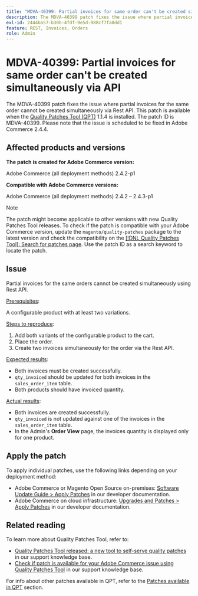 ```yaml
---
title: "MDVA-40399: Partial invoices for same order can't be created simultaneously via API"
description: The MDVA-40399 patch fixes the issue where partial invoices for the same order cannot be created simultaneously via Rest API. This patch is available when the [Quality Patches Tool (QPT)](https://devdocs.magento.com/guides/v2.4/comp-mgr/patching.html#mqp) 1.1.4 is installed. The patch ID is MDVA-40399. Please note that the issue is scheduled to be fixed in Adobe Commerce 2.4.4.
exl-id: 2444ba57-b30b-4fdf-9e5d-988cf7fa8dd1
feature: REST, Invoices, Orders
role: Admin
---
```

# MDVA-40399: Partial invoices for same order can't be created simultaneously via API

The MDVA-40399 patch fixes the issue where partial invoices for the same order cannot be created simultaneously via Rest API. This patch is available when the [Quality Patches Tool (QPT)](https://devdocs.magento.com/guides/v2.4/comp-mgr/patching.html#mqp) 1.1.4 is installed. The patch ID is MDVA-40399. Please note that the issue is scheduled to be fixed in Adobe Commerce 2.4.4.

## Affected products and versions

**The patch is created for Adobe Commerce version:**

Adobe Commerce (all deployment methods) 2.4.2-p1

**Compatible with Adobe Commerce versions:**

Adobe Commerce (all deployment methods) 2.4.2 &ndash;  2.4.3-p1

>[!NOTE]
>
>The patch might become applicable to other versions with new Quality Patches Tool releases. To check if the patch is compatible with your Adobe Commerce version, update the `magento/quality-patches` package to the latest version and check the compatibility on the [[!DNL Quality Patches Tool]: Search for patches page](https://experienceleague.adobe.com/en/docs/commerce-knowledge-base/kb/announcements/commerce-announcements/magento-quality-patches-released-new-tool-to-self-serve-quality-patches). Use the patch ID as a search keyword to locate the patch.

## Issue

Partial invoices for the same orders cannot be created simultaneously using Rest API.

<u>Prerequisites</u>:

A configurable product with at least two variations.

<u>Steps to reproduce</u>:

1. Add both variants of the configurable product to the cart.
1. Place the order.
1. Create two invoices simultaneously for the order via the Rest API.

<u>Expected results</u>:

* Both invoices must be created successfully.
* `qty_invoiced` should be updated for both invoices in the `sales_order_item` table.
* Both products should have invoiced quantity.

<u>Actual results</u>:

* Both invoices are created successfully.
* `qty_invoiced` is not updated against one of the invoices in the `sales_order_item` table.
* In the Admin's **Order View** page, the invoices quantity is displayed only for one product.

## Apply the patch

To apply individual patches, use the following links depending on your deployment method:

* Adobe Commerce or Magento Open Source on-premises: [Software Update Guide > Apply Patches](https://devdocs.magento.com/guides/v2.4/comp-mgr/patching/mqp.html) in our developer documentation.
* Adobe Commerce on cloud infrastructure: [Upgrades and Patches > Apply Patches](https://devdocs.magento.com/cloud/project/project-patch.html) in our developer documentation.

## Related reading

To learn more about Quality Patches Tool, refer to:

* [Quality Patches Tool released: a new tool to self-serve quality patches](/help/announcements/adobe-commerce-announcements/magento-quality-patches-released-new-tool-to-self-serve-quality-patches.md) in our support knowledge base.
* [Check if patch is available for your Adobe Commerce issue using Quality Patches Tool](/help/support-tools/patches-available-in-qpt-tool/check-patch-for-magento-issue-with-magento-quality-patches.md) in our support knowledge base.

For info about other patches available in QPT, refer to the [Patches available in QPT](https://support.magento.com/hc/en-us/sections/360010506631-Patches-available-in-QPT-tool-) section.
